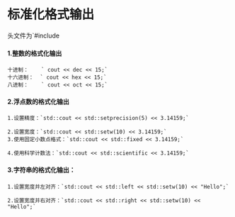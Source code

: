 # 标准化格式输出
头文件为`#include<iomanip>
#### 1.整数的格式化输出
    
    十进制：    ` cout << dec << 15;`
    十六进制：  ` cout << hex << 15;`
    八进制：    ` cout << oct << 15;`


#### 2.浮点数的格式化输出

    1.设置精度：`std::cout << std::setprecision(5) << 3.14159;`

    2.设置宽度：`std::cout << std::setw(10) << 3.14159;`
    3.使用固定小数点格式：`std::cout << std::fixed << 3.14159;`

    4.使用科学计数法：`std::cout << std::scientific << 3.14159;`

#### 3.字符串的格式化输出：
    1.设置宽度并左对齐：`std::cout << std::left << std::setw(10) << "Hello";`

    2.设置宽度并右对齐：`std::cout << std::right << std::setw(10) << "Hello";`